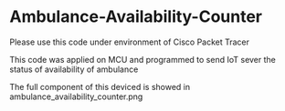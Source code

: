 # Ambulance-Availability-Counter
Please use this code under environment of Cisco Packet Tracer

This code was applied on MCU and programmed to send IoT sever the status of availability of ambulance

The full component of this deviced is showed in ambulance_availability_counter.png
